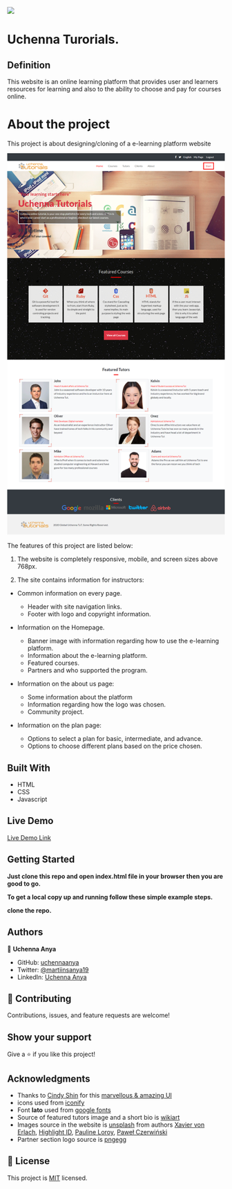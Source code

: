 ![](https://img.shields.io/badge/Microverse-blueviolet)

# Uchenna Turorials.

## Definition

This website is an online learning platform that provides user and learners resources for learning and also to the ability to choose and pay for courses online.

# About the project

This project is about designing/cloning of a e-learning platform website

![screenshot](./assets/images/site-screenshot.png)

The features of this project are listed below:

1. The website is completely responsive, mobile, and screen sizes above 768px.

2. The site contains information for instructors:

- Common information on every page.

  - Header with site navigation links.
  - Footer with logo and copyright information.

- Information on the Homepage.

  - Banner image with information regarding how to use the e-learning platform.
  - Information about the e-learning platform.
  - Featured courses.
  - Partners and who supported the program.

- Information on the about us page:

  - Some information about the platform
  - Information regarding how the logo was chosen.
  - Community project.

- Information on the plan page:
  - Options to select a plan for basic, intermediate, and advance.
  - Options to choose different plans based on the price chosen.

## Built With

- HTML
- CSS
- Javascript

## Live Demo

[Live Demo Link](https://priceless-williams-b54992.netlify.app/)

## Getting Started

**Just clone this repo and open index.html file in your browser then you are good to go.**

**To get a local copy up and running follow these simple example steps.**

**clone the repo.**

## Authors

👤 **Uchenna Anya**

- GitHub: [uchennaanya](https://github.com/uchennaanya)
- Twitter: [@martiinsanya19](https://twitter.com/martinsanya19)
- LinkedIn: [Uchenna Anya](https://www.linkedin.com/in/uchenna-anya/)

## 🤝 Contributing

Contributions, issues, and feature requests are welcome!

## Show your support

Give a ⭐️ if you like this project!

## Acknowledgments

- Thanks to [Cindy Shin](https://www.behance.net/adagio07) for this [marvellous & amazing UI](https://www.behance.net/gallery/29845175/CC-Global-Summit-2015)
- icons used from [iconify](https://iconify.design/)
- Font **lato** used from [google fonts](https://fonts.google.com/)
- Source of featured tutors image and a short bio is [wikiart](https://www.images.google.com)
- Images source in the website is [unsplash](https://unsplash.com/) from authors [Xavier von Erlach](https://unsplash.com/@altumcode?utm_source=unsplash&utm_medium=referral&utm_content=creditCopyText), [Highlight ID](https://unsplash.com/@highlightid), [Pauline Loroy](https://unsplash.com/@paulinel), [Paweł Czerwiński](https://unsplash.com/@pawel_czerwinski)
- Partner section logo source is [pngegg](https://www.pngegg.com/)

## 📝 License

This project is [MIT](./LICENSE) licensed.
